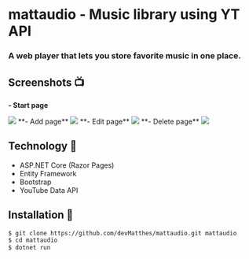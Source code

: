 # mattaudio - Music library using YT API
### A web player that lets you store favorite music in one place.

## Screenshots 📺

**- Start page**

<img src="https://raw.github.com/devMatthes/mattaudio/master/img/index.png" />
**- Add page**

<img src="https://raw.github.com/devMatthes/mattaudio/master/img/add.png" />
**- Edit page**

<img src="https://raw.github.com/devMatthes/mattaudio/master/img/edit.png" />
**- Delete page**

<img src="https://raw.github.com/devMatthes/mattaudio/master/img/delete.png" />

## Technology 🔧

- ASP.NET Core (Razor Pages)
- Entity Framework
- Bootstrap
- YouTube Data API

## Installation 💾

```sh
$ git clone https://github.com/devMatthes/mattaudio.git mattaudio
$ cd mattaudio
$ dotnet run
```
